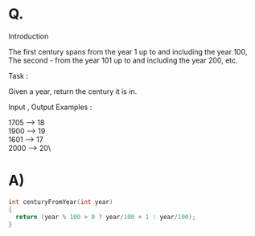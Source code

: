 # Q.
Introduction

The first century spans from the year 1 up to and including the year 100, The second - from the year 101 up to and including the year 200, etc.

Task :

Given a year, return the century it is in.

Input , Output Examples :

1705 --> 18\
1900 --> 19\
1601 --> 17\
2000 --> 20\

# A)
```c
int centuryFromYear(int year) 
{
  return (year % 100 > 0 ? year/100 + 1 : year/100);
}
